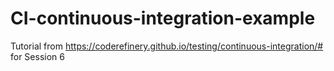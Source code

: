 # CI-continuous-integration-example
Tutorial from https://coderefinery.github.io/testing/continuous-integration/# for Session 6
